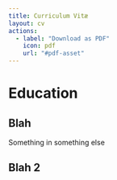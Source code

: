 ```yaml
---
title: Curriculum Vitæ
layout: cv
actions:
  - label: "Download as PDF"
    icon: pdf
    url: "#pdf-asset"
---
```


# Education
## Blah
Something in something else
## Blah 2
#

